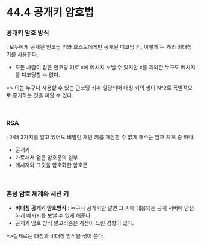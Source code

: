 # 44.4 공개키 암호법

### 공개키 암호 방식
 : 모두에게 공개된 인코딩 키와 호스트에게만 공개된 디코딩 키, 이렇게 두 개의 비대칭 키를 사용한다.

- 모든 사람이 같은 인코딩 키로 x에 메시지 보낼 수 있지만 x를 제외한 누구도 메시지를 디코딩할 수 없다.

=> 이는 누구나 사용할 수 있는 인코딩 키파 할당되어 대칭 키의 쌍이 N^2로 폭발적으로 증가하는 것을 피할 수 있다.

<br/>

### RSA
 : 아래 3가지를 알고 있어도 비밀인 개인 키를 계산할 수 없게 해주는 암호 체계 중 하나.

 - 공개키
 - 가로채서 얻은 암호문의 일부
 - 메시지와 그것을 암호화한 암호문

<br/>

### 혼성 암호 체계와 세션 키
- <b>비대칭 공개키 암호방식</b> : 누구나 공개키만 알면 그 키에 대응되는 공개 서버에 안전하게 메시지를 보낼 수 있게 해준다.
- 공개키 암호 방식 알고리즘은 계산이 느린 경향이 있다.

=>실제로는 대칭과 비대칭 방식을 섞어 쓴다. 